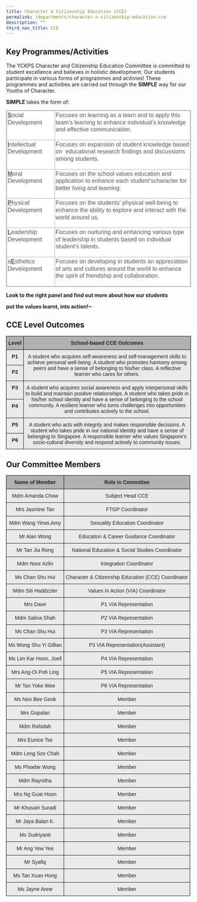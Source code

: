 ```yaml
---
title: Character & Citizenship Education (CCE)
permalink: /departments/character-n-citizenship-education-cce
description: ""
third_nav_title: CCE
---
```

Key Programmes/Activities
-------------------------

  

The YCKPS Character and Citizenship Education Committee is committed to student excellence and believes in holistic development. Our students participate in various forms of programmes and acitivies! These programmes and activities are carried out through the **SIMPLE** way for our Youths of Character.  

**SIMPLE** takes the form of:

<table border="1" cellspacing="0" cellpadding="0" class="iveo_table ives_tab_simple3" style="margin: 0px; outline: 0px; padding: 0px; border-collapse: collapse; border: 1px solid rgb(170, 170, 170); color: rgb(88, 89, 91); font-family: &quot;Nunito Sans&quot;, sans-serif; font-size: 16px; font-style: normal; font-variant-ligatures: normal; font-variant-caps: normal; font-weight: 400; letter-spacing: normal; orphans: 2; text-align: left; text-transform: none; white-space: normal; widows: 2; word-spacing: 0px; -webkit-text-stroke-width: 0px; background-color: rgb(255, 255, 255); text-decoration-thickness: initial; text-decoration-style: initial; text-decoration-color: initial;"><tbody style="margin: 0px; outline: 0px; padding: 0px;"><tr style="margin: 0px; outline: 0px; padding: 0px;"><td width="177" valign="top" style="margin: 0px; outline: 0px; padding: 2px; text-align: center; border: 1px solid rgb(170, 170, 170);"><p style="margin: 0px 0px 1em; outline: 0px; padding: 0px; line-height: 19.6px; text-align: left;"><strong style="margin: 0px; outline: 0px; padding: 0px;"><span style="margin: 0px; outline: 0px; padding: 0px; text-decoration-line: underline;">S</span></strong>ocial Development</p></td><td width="742" valign="top" style="margin: 0px; outline: 0px; padding: 2px; text-align: center; border: 1px solid rgb(170, 170, 170);"><p style="margin: 0px 0px 1em; outline: 0px; padding: 0px; line-height: 19.6px; text-align: left;">Focuses on learning as a team and to apply this team’s learning to enhance individual’s knowledge and effective communication.</p></td></tr><tr style="margin: 0px; outline: 0px; padding: 0px;"><td width="177" valign="top" style="margin: 0px; outline: 0px; padding: 2px; text-align: center; border: 1px solid rgb(170, 170, 170);"><p style="margin: 0px 0px 1em; outline: 0px; padding: 0px; line-height: 19.6px; text-align: left;"><strong style="margin: 0px; outline: 0px; padding: 0px;"><span style="margin: 0px; outline: 0px; padding: 0px; text-decoration-line: underline;">I</span></strong>ntellectual Development</p></td><td width="742" valign="top" style="margin: 0px; outline: 0px; padding: 2px; text-align: center; border: 1px solid rgb(170, 170, 170);"><p style="margin: 0px 0px 1em; outline: 0px; padding: 0px; line-height: 19.6px; text-align: left;">Focuses on expansion of student knowledge based on &nbsp;educational research findings and discussions among students.</p></td></tr><tr style="margin: 0px; outline: 0px; padding: 0px;"><td width="177" valign="top" style="margin: 0px; outline: 0px; padding: 2px; text-align: center; border: 1px solid rgb(170, 170, 170);"><p style="margin: 0px 0px 1em; outline: 0px; padding: 0px; line-height: 19.6px; text-align: left;"><strong style="margin: 0px; outline: 0px; padding: 0px;"><span style="margin: 0px; outline: 0px; padding: 0px; text-decoration-line: underline;">M</span></strong>oral Development</p></td><td width="742" valign="top" style="margin: 0px; outline: 0px; padding: 2px; text-align: center; border: 1px solid rgb(170, 170, 170);"><p style="margin: 0px 0px 1em; outline: 0px; padding: 0px; line-height: 19.6px; text-align: left;">Focuses on the school values education and application to enhance each student’scharacter for better living and learning.</p></td></tr><tr style="margin: 0px; outline: 0px; padding: 0px;"><td width="177" valign="top" style="margin: 0px; outline: 0px; padding: 2px; text-align: center; border: 1px solid rgb(170, 170, 170);"><p style="margin: 0px 0px 1em; outline: 0px; padding: 0px; line-height: 19.6px; text-align: left;"><strong style="margin: 0px; outline: 0px; padding: 0px;"><span style="margin: 0px; outline: 0px; padding: 0px; text-decoration-line: underline;">P</span></strong>hysical Development</p></td><td width="742" valign="top" style="margin: 0px; outline: 0px; padding: 2px; text-align: center; border: 1px solid rgb(170, 170, 170);"><p style="margin: 0px 0px 1em; outline: 0px; padding: 0px; line-height: 19.6px; text-align: left;">Focuses on the students’ physical well-being to enhance the ability to explore and interact with the world around us.</p></td></tr><tr style="margin: 0px; outline: 0px; padding: 0px;"><td width="177" valign="top" style="margin: 0px; outline: 0px; padding: 2px; text-align: center; border: 1px solid rgb(170, 170, 170);"><p style="margin: 0px 0px 1em; outline: 0px; padding: 0px; line-height: 19.6px; text-align: left;"><strong style="margin: 0px; outline: 0px; padding: 0px;"><span style="margin: 0px; outline: 0px; padding: 0px; text-decoration-line: underline;">L</span></strong>eadership Development</p></td><td width="742" valign="top" style="margin: 0px; outline: 0px; padding: 2px; text-align: center; border: 1px solid rgb(170, 170, 170);"><p style="margin: 0px 0px 1em; outline: 0px; padding: 0px; line-height: 19.6px; text-align: left;">Focuses on nurturing and enhancing various type of leadership in students based on individual student’s talents.</p></td></tr><tr style="margin: 0px; outline: 0px; padding: 0px;"><td width="177" valign="top" style="margin: 0px; outline: 0px; padding: 2px; text-align: center; border: 1px solid rgb(170, 170, 170);"><p style="margin: 0px 0px 1em; outline: 0px; padding: 0px; line-height: 19.6px; text-align: left;">a<strong style="margin: 0px; outline: 0px; padding: 0px;"><span style="margin: 0px; outline: 0px; padding: 0px; text-decoration-line: underline;">E</span></strong>sthetics Development</p></td><td width="742" valign="top" style="margin: 0px; outline: 0px; padding: 2px; text-align: center; border: 1px solid rgb(170, 170, 170);"><p style="margin: 0px 0px 1em; outline: 0px; padding: 0px; line-height: 19.6px; text-align: left;">Focuses on developing in students an appreciation of arts and cultures around the world to enhance the spirit of friendship and collaboration.</p></td></tr></tbody></table>

**Look to the right panel and find out more about how our students** 

**put the values learnt, into action!~**

CCE Level Outcomes
------------------

<style type="text/css">
.tg  {border-collapse:collapse;border-spacing:0;}
.tg td{border-color:black;border-style:solid;border-width:1px;font-family:Arial, sans-serif;font-size:14px;
  overflow:hidden;padding:10px 5px;word-break:normal;}
.tg th{border-color:black;border-style:solid;border-width:1px;font-family:Arial, sans-serif;font-size:14px;
  font-weight:normal;overflow:hidden;padding:10px 5px;word-break:normal;}
.tg .tg-n4qt{background-color:#EAEAEA;color:#222;font-weight:bold;text-align:center;vertical-align:top}
.tg .tg-dwlh{background-color:#B0B0B0;color:#222;font-weight:bold;text-align:center;vertical-align:middle}
.tg .tg-ku5w{background-color:#EAEAEA;color:#222;text-align:center;vertical-align:middle}
</style>
<table class="tg">
<thead>
  <tr>
    <th class="tg-dwlh"><span style="color:#222;background-color:#B0B0B0">Level</span></th>
    <th class="tg-dwlh"><span style="color:#222;background-color:#B0B0B0">School-based CCE Outcomes</span></th>
  </tr>
</thead>
<tbody>
  <tr>
    <td class="tg-n4qt">P1</td>
    <td class="tg-ku5w" rowspan="2"><span style="color:#222;background-color:#EAEAEA">A student who acquires self-awareness and self-management skills to achieve personal well-being. A student who promotes harmony among peers and have a sense of belonging to his/her class. A reflective learner who cares for others.</span></td>
  </tr>
  <tr>
    <td class="tg-n4qt">P2</td>
  </tr>
  <tr>
    <td class="tg-n4qt">P3</td>
    <td class="tg-ku5w" rowspan="2"><span style="color:#222;background-color:#EAEAEA">A student who acquires social awareness and apply interpersonal skills to build and maintain positive relationships. A student who takes pride in his/her school identity and have a sense of belonging to the school community. A resilient learner who turns challenges into opportunities and contributes actively to the school.</span></td>
  </tr>
  <tr>
    <td class="tg-n4qt">P4</td>
  </tr>
  <tr>
    <td class="tg-n4qt">P5</td>
    <td class="tg-ku5w" rowspan="2"><span style="color:#222;background-color:#EAEAEA">A student who acts with integrity and makes responsible decisions. A student who takes pride in our national identity and have a sense of belonging to Singapore. A responsible learner who values Singapore's socio-cultural diversity and respond actively to community issues.</span></td>
  </tr>
  <tr>
    <td class="tg-n4qt">P6</td>
  </tr>
</tbody>
</table>

Our Committee Members
---------------------

<style type="text/css">
.tg  {border-collapse:collapse;border-spacing:0;}
.tg td{border-color:black;border-style:solid;border-width:1px;font-family:Arial, sans-serif;font-size:14px;
  overflow:hidden;padding:10px 5px;word-break:normal;}
.tg th{border-color:black;border-style:solid;border-width:1px;font-family:Arial, sans-serif;font-size:14px;
  font-weight:normal;overflow:hidden;padding:10px 5px;word-break:normal;}
.tg .tg-dwlh{background-color:#B0B0B0;color:#222;font-weight:bold;text-align:center;vertical-align:middle}
.tg .tg-ku5w{background-color:#EAEAEA;color:#222;text-align:center;vertical-align:middle}
</style>
<table class="tg">
<thead>
  <tr>
    <th class="tg-dwlh"><span style="color:#222;background-color:#B0B0B0">Name of Member</span></th>
    <th class="tg-dwlh"><span style="color:#222;background-color:#B0B0B0">Role in Committee</span></th>
  </tr>
</thead>
<tbody>
  <tr>
    <td class="tg-ku5w"><span style="color:#222;background-color:#EAEAEA">Mdm Amanda Chow</span></td>
    <td class="tg-ku5w"><span style="color:#222;background-color:#EAEAEA">Subject Head CCE</span></td>
  </tr>
  <tr>
    <td class="tg-ku5w"><span style="color:#222;background-color:#EAEAEA">Mrs Jasmine Tan</span><br></td>
    <td class="tg-ku5w"><span style="color:#222;background-color:#EAEAEA">FTGP Coordinator</span><br></td>
  </tr>
  <tr>
    <td class="tg-ku5w"><span style="color:#222;background-color:#EAEAEA">Mdm Wang Yimei,Amy</span></td>
    <td class="tg-ku5w"><span style="color:#222;background-color:#EAEAEA">Sexuality Education Coordinator</span></td>
  </tr>
  <tr>
    <td class="tg-ku5w"><span style="color:#222;background-color:#EAEAEA">Mr Alan Wong</span></td>
    <td class="tg-ku5w"><span style="color:#222;background-color:#EAEAEA">Education &amp; Career Guidance Coordinator</span></td>
  </tr>
  <tr>
    <td class="tg-ku5w"><span style="color:#222;background-color:#EAEAEA">Mr Tan Jia Rong</span></td>
    <td class="tg-ku5w"><span style="color:#222;background-color:#EAEAEA">National Education &amp; Social Studies Coordinator</span></td>
  </tr>
  <tr>
    <td class="tg-ku5w"><span style="color:#222;background-color:#EAEAEA">Mdm Noor Azlin</span></td>
    <td class="tg-ku5w"><span style="color:#222;background-color:#EAEAEA">Integration Coordinator</span></td>
  </tr>
  <tr>
    <td class="tg-ku5w"><span style="color:#222;background-color:#EAEAEA">Ms Chan Shu Hui</span></td>
    <td class="tg-ku5w"><span style="color:#222;background-color:#EAEAEA">Character &amp; Citizenship Education (CCE) Coordinator</span></td>
  </tr>
  <tr>
    <td class="tg-ku5w"><span style="color:#222;background-color:#EAEAEA">Mdm Siti Haddzzier</span></td>
    <td class="tg-ku5w"><span style="color:#222;background-color:#EAEAEA">Values In Action (VIA) Coordinator</span></td>
  </tr>
  <tr>
    <td class="tg-ku5w"><span style="color:#222;background-color:#EAEAEA">Mrs Dave</span></td>
    <td class="tg-ku5w"><span style="color:#222;background-color:#EAEAEA">P1 VIA Representation</span></td>
  </tr>
  <tr>
    <td class="tg-ku5w"><span style="color:#222;background-color:#EAEAEA">Mdm Salina Shah</span></td>
    <td class="tg-ku5w"><span style="color:#222;background-color:#EAEAEA">P2 VIA Representation</span></td>
  </tr>
  <tr>
    <td class="tg-ku5w"><span style="color:#222;background-color:#EAEAEA">Ms Chan Shu Hui</span></td>
    <td class="tg-ku5w"><span style="color:#222;background-color:#EAEAEA">P3 VIA Representation</span></td>
  </tr>
  <tr>
    <td class="tg-ku5w"><span style="color:#222;background-color:#EAEAEA">Ms Wong Shu Yi Gillian</span></td>
    <td class="tg-ku5w"><span style="color:#222;background-color:#EAEAEA">P3 VIA Representation(Assistant)</span></td>
  </tr>
  <tr>
    <td class="tg-ku5w"><span style="color:#222;background-color:#EAEAEA">Ms Lim Kar Hoon, Joell</span></td>
    <td class="tg-ku5w"><span style="color:#222;background-color:#EAEAEA">P4 VIA Representation</span></td>
  </tr>
  <tr>
    <td class="tg-ku5w"><span style="color:#222;background-color:#EAEAEA">Mrs Ang-Oi Poh Ling</span></td>
    <td class="tg-ku5w"><span style="color:#222;background-color:#EAEAEA">P5 VIA Representation</span></td>
  </tr>
  <tr>
    <td class="tg-ku5w"><span style="color:#222;background-color:#EAEAEA">Mr Tan Yoke Wee</span></td>
    <td class="tg-ku5w"><span style="color:#222;background-color:#EAEAEA">P6 VIA Representation</span></td>
  </tr>
  <tr>
    <td class="tg-ku5w"><span style="color:#222;background-color:#EAEAEA">Ms Neo Bee Geok</span></td>
    <td class="tg-ku5w"><span style="color:#222;background-color:#EAEAEA">Member</span></td>
  </tr>
  <tr>
    <td class="tg-ku5w"><span style="color:#222;background-color:#EAEAEA">Mrs Gopalan</span></td>
    <td class="tg-ku5w"><span style="color:#222;background-color:#EAEAEA">Member</span></td>
  </tr>
  <tr>
    <td class="tg-ku5w"><span style="color:#222;background-color:#EAEAEA">Mdm Rahidah</span></td>
    <td class="tg-ku5w"><span style="color:#222;background-color:#EAEAEA">Member</span></td>
  </tr>
  <tr>
    <td class="tg-ku5w"><span style="color:#222;background-color:#EAEAEA">Mrs Eunice Tse</span></td>
    <td class="tg-ku5w"><span style="color:#222;background-color:#EAEAEA">Member</span></td>
  </tr>
  <tr>
    <td class="tg-ku5w"><span style="color:#222;background-color:#EAEAEA">Mdm Leng Sze Chah</span></td>
    <td class="tg-ku5w"><span style="color:#222;background-color:#EAEAEA">Member</span></td>
  </tr>
  <tr>
    <td class="tg-ku5w"><span style="color:#222;background-color:#EAEAEA">Ms Phoebe Wong</span></td>
    <td class="tg-ku5w"><span style="color:#222;background-color:#EAEAEA">Member</span></td>
  </tr>
  <tr>
    <td class="tg-ku5w"><span style="color:#222;background-color:#EAEAEA">Mdm Raynitha</span></td>
    <td class="tg-ku5w"><span style="color:#222;background-color:#EAEAEA">Member</span></td>
  </tr>
  <tr>
    <td class="tg-ku5w"><span style="color:#222;background-color:#EAEAEA">Mrs Ng Guat Hoon</span></td>
    <td class="tg-ku5w"><span style="color:#222;background-color:#EAEAEA">Member</span></td>
  </tr>
  <tr>
    <td class="tg-ku5w"><span style="color:#222;background-color:#EAEAEA">Mr Khusairi Suradi</span></td>
    <td class="tg-ku5w"><span style="color:#222;background-color:#EAEAEA">Member</span></td>
  </tr>
  <tr>
    <td class="tg-ku5w"><span style="color:#222;background-color:#EAEAEA">Mr Jaya Balan K.</span></td>
    <td class="tg-ku5w"><span style="color:#222;background-color:#EAEAEA">Member</span></td>
  </tr>
  <tr>
    <td class="tg-ku5w"><span style="color:#222;background-color:#EAEAEA">Ms Sudriyanti</span></td>
    <td class="tg-ku5w"><span style="color:#222;background-color:#EAEAEA">Member</span></td>
  </tr>
  <tr>
    <td class="tg-ku5w"><span style="color:#222;background-color:#EAEAEA">Mr Ang Yew Yee</span></td>
    <td class="tg-ku5w"><span style="color:#222;background-color:#EAEAEA">Member</span></td>
  </tr>
  <tr>
    <td class="tg-ku5w"><span style="color:#222;background-color:#EAEAEA">Mr Syafiq</span></td>
    <td class="tg-ku5w"><span style="color:#222;background-color:#EAEAEA">Member</span></td>
  </tr>
  <tr>
    <td class="tg-ku5w"><span style="color:#222;background-color:#EAEAEA">Ms Tan Xuan Hong</span></td>
    <td class="tg-ku5w"><span style="color:#222;background-color:#EAEAEA">Member</span></td>
  </tr>
  <tr>
    <td class="tg-ku5w"><span style="color:#222;background-color:#EAEAEA">Ms Jayne Anne</span></td>
    <td class="tg-ku5w"><span style="color:#222;background-color:#EAEAEA">Member</span></td>
  </tr>
</tbody>
</table>